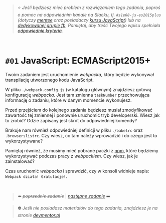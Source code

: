 > :star: *Jeśli będziesz mieć problem z rozwiązaniem tego zadania, poproś o pomoc na odpowiednim kanale na Slacku, tj. `#s1e08-js-es2015plus` (dotyczy [mentee](https://devmentor.pl/mentoring-javascript/) oraz posiadaczy [kursu JavaScript](https://devmentor.pl/p/javascript-for-beginners/)) lub na [dedykowanej grupie fb](https://www.facebook.com/groups/155234921740033). Pamiętaj, aby treść Twojego wpisu spełniała [odpowiednie kryteria](https://devmentor.pl/jak-prosic-o-pomoc/).*

&nbsp;

# `#01` JavaScript: ECMAScript2015+

Twoim zadaniem jest uruchomienie *webpacka*, który będzie wykonywał transpilację utworzonego kodu JavaScript.

W pliku `./webpack.config.js` (w katalogu głównym) znajdziesz gotową konfigurację *webpacka*. Jest tam zmienna `taskNumber` przechowująca informację o zadaniu, które w danym momencie wykonujesz.

Przed przejściem do kolejnego zadania będziesz musiał zmodyfikować zawartość tej zmiennej i ponownie uruchomić tryb developerski. Wiesz jak to zrobić? Gdzie zapisany jest skrót do odpowiedniej komendy?

Brakuje nam również odpowiedniej definicji w pliku `./babelrc` oraz `.browserslistrc`. Czy wiesz, co tam należy wprowadzić i do czego jest to wykorzystywane?

Pamiętaj również, że musimy mieć pobrane paczki z [npm](https://www.npmjs.com/), które będziemy wykorzystywać podczas pracy z *webpackiem*. Czy wiesz, jak je zainstalować?

Czas uruchomić *webpacka* i sprawdzić, czy w konsoli widnieje napis: `Webpack działa! Gratulacje!`.



&nbsp;

> :arrow_left: ~~*poprzednie zadanie*~~ | [*następne zadanie*](./../02) :arrow_right:

> :no_entry: *Jeśli nie posiadasz materiałów do tego zadania, znajdziesz je na stronie [devmentor.pl](https://devmentor.pl/p/js-basics/)*
